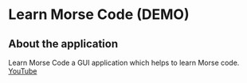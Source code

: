 # Learn Morse Code (DEMO)

## About the application
Learn Morse Code a GUI application which helps to learn Morse code. [YouTube](https://www.youtube.com/watch?v=D8tPkb98Fkk)